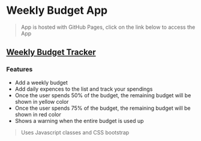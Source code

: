 # Weekly Budget App
>  App is hosted with GitHub Pages, click on the link below to access the App


## [Weekly Budget Tracker](https://aman-maharshi.github.io/udemy-modernjs-projects/weekly-budget-app-v2/)

### Features
* Add a weekly budget
* Add daily expences to the list and track your spendings
* Once the user spends 50% of the budget, the remaining budget will be shown in yellow color
* Once the user spends 75% of the budget, the remaining budget will be shown in red color
* Shows a warning when the entire budget is used up

> Uses Javascript classes and CSS bootstrap